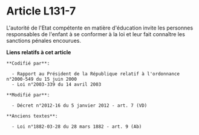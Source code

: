 # Article L131-7

L'autorité de l'Etat compétente en matière d'éducation  invite les personnes responsables de l'enfant à se conformer à la loi
et leur fait connaître les sanctions pénales encourues.

**Liens relatifs à cet article**

	**Codifié par**:

	  - Rapport au Président de la République relatif à l'ordonnance n°2000-549 du 15 juin 2000
	  - Loi n°2003-339 du 14 avril 2003

	**Modifié par**:

	  - Décret n°2012-16 du 5 janvier 2012 - art. 7 (VD)

	**Anciens textes**:

	  - Loi n°1882-03-28 du 28 mars 1882 - art. 9 (Ab)
